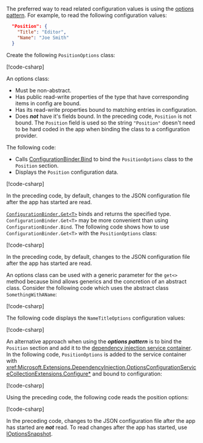 The preferred way to read related configuration values is using the [options pattern](xref:fundamentals/configuration/options). For example, to read the following configuration values:

```json
  "Position": {
    "Title": "Editor",
    "Name": "Joe Smith"
  }
```

Create the following `PositionOptions` class:

[!code-csharp[](~/fundamentals/configuration/index/samples/6.x/ConfigSample/Options/PositionOptions.cs?name=snippet)]

An options class:

* Must be non-abstract.
* Has public read-write properties of the type that have corresponding items in config are bound.
* Has its read-write properties bound to matching entries in configuration.
* Does ***not*** have it's fields bound. In the preceding code, `Position` is not bound. The `Position` field is used so the string `"Position"` doesn't need to be hard coded in the app when binding the class to a configuration provider.

The following code:

* Calls [ConfigurationBinder.Bind](xref:Microsoft.Extensions.Configuration.ConfigurationBinder.Bind*) to bind the `PositionOptions` class to the `Position` section.
* Displays the `Position` configuration data.

[!code-csharp[](~/fundamentals/configuration/index/samples/6.x/ConfigSample/Pages/Test22.cshtml.cs?name=snippet)]

In the preceding code, by default, changes to the JSON configuration file after the app has started are read.

[`ConfigurationBinder.Get<T>`](xref:Microsoft.Extensions.Configuration.ConfigurationBinder.Get*) binds and returns the specified type. `ConfigurationBinder.Get<T>` may be more convenient than using `ConfigurationBinder.Bind`. The following code shows how to use `ConfigurationBinder.Get<T>` with the `PositionOptions` class:

[!code-csharp[](~/fundamentals/configuration/index/samples/6.x/ConfigSample/Pages/Test21.cshtml.cs?name=snippet)]

In the preceding code, by default, changes to the JSON configuration file after the app has started are read.

An options class can be used with a generic parameter for the `get<>` method because bind allows generics and the concretion of an abstract class. Consider the following code which uses the abstract class `SomethingWithAName`:

[!code-csharp[](~/fundamentals/configuration/index/samples/8.x/ConfigSample/Options/NameTitleOptions.cs?name=snippet)]

The following code displays the `NameTitleOptions` configuration values:

[!code-csharp[](~/fundamentals/configuration/index/samples/8.x/ConfigSample/Pages/Test33.cshtml.cs?name=snippet)]

An alternative approach when using the ***options pattern*** is to bind the `Position` section and add it to the [dependency injection service container](xref:fundamentals/dependency-injection). In the following code, `PositionOptions` is added to the service container with <xref:Microsoft.Extensions.DependencyInjection.OptionsConfigurationServiceCollectionExtensions.Configure*> and bound to configuration:

[!code-csharp[](~/fundamentals/configuration/index/samples/6.x/ConfigSample/Program.cs?name=snippet)]

Using the preceding code, the following code reads the position options:

[!code-csharp[](~/fundamentals/configuration/index/samples/6.x/ConfigSample/Pages/Test2.cshtml.cs?name=snippet)]

In the preceding code, changes to the JSON configuration file after the app has started are ***not*** read. To read changes after the app has started, use [IOptionsSnapshot](xref:fundamentals/configuration/options#ios).

